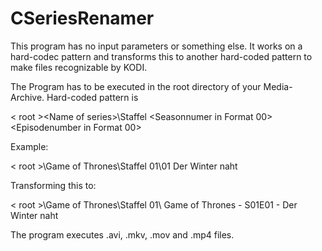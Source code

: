 # CSeriesRenamer

This program has no input parameters or something else. It works on a hard-codec pattern and transforms this to another hard-coded pattern to make files recognizable by KODI.

The Program has to be executed in the root directory of your Media-Archive. Hard-coded pattern is

< root >\<Name of series>\Staffel <Seasonnumer in Format 00>\<Episodenumber in Format 00> <EpisodeTitle>
  
  Example:
  
  < root >\Game of Thrones\Staffel 01\01 Der Winter naht
  
  Transforming this to:
  
  < root >\Game of Thrones\Staffel 01\ Game of Thrones - S01E01 - Der Winter naht
  
  The program executes .avi, .mkv, .mov and .mp4 files.

